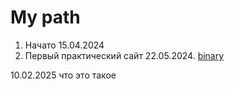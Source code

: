 # My path
1. Начато 15.04.2024
2. Первый практический сайт 22.05.2024. [binary](https://github.com/rsnnc/binary.github.io)

10.02.2025 что это такое
